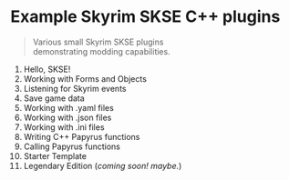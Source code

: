 # Example Skyrim SKSE C++ plugins 

> Various small Skyrim SKSE plugins  
> demonstrating modding capabilities.

1. Hello, SKSE!
1. Working with Forms and Objects
1. Listening for Skyrim events
1. Save game data
1. Working with .yaml files
1. Working with .json files
1. Working with .ini files
1. Writing C++ Papyrus functions
1. Calling Papyrus functions
1. Starter Template
1. Legendary Edition (_coming soon! maybe._)
